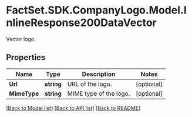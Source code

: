 # FactSet.SDK.CompanyLogo.Model.InlineResponse200DataVector
Vector logo.

## Properties

Name | Type | Description | Notes
------------ | ------------- | ------------- | -------------
**Url** | **string** | URL of the logo. | [optional] 
**MimeType** | **string** | MIME type of the logo. | [optional] 

[[Back to Model list]](../README.md#documentation-for-models) [[Back to API list]](../README.md#documentation-for-api-endpoints) [[Back to README]](../README.md)

